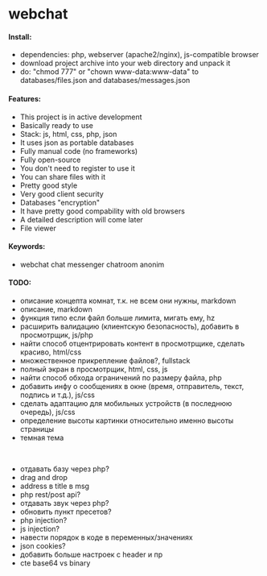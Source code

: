 # webchat

#### Install:

- dependencies: php, webserver (apache2/nginx), js-compatible browser
- download project archive into your web directory and unpack it
- do: "chmod 777" or "chown www-data:www-data" to databases/files.json and databases/messages.json

#### Features:

- This project is in active development
- Basically ready to use
- Stack: js, html, css, php, json
- It uses json as portable databases
- Fully manual code (no frameworks)
- Fully open-source
- You don't need to register to use it
- You can share files with it
- Pretty good style
- Very good client security
- Databases "encryption"
- It have pretty good compability with old browsers
- A detailed description will come later
- File viewer

#### Keywords:

- webchat chat messenger chatroom anonim

#### TODO:

- описание концепта комнат, т.к. не всем они нужны, markdown
- описание, markdown
- функция типо если файл больше лимита, мигать ему, hz
- расширить валидацию (клиентскую безопасность), добавить в просмотрщик, js/php
- найти способ отцентрировать контент в просмотрщике, сделать красиво, html/css
- множественное прикрепление файлов?, fullstack
- полный экран в просмотрщик, html, css, js
- найти способ обхода ограничений по размеру файла, php
- добавить инфу о сообщениях в окне (время, отправитель, текст, подпись и т.д.), js/css
- сделать адаптацию для мобильных устройств (в последнюю очередь), js/css
- определение высоты картинки относительно именно высоты страницы
- темная тема

<br/>

- отдавать базу через php?
- drag and drop
- address в title в msg
- php rest/post api?
- отдавать звук через php?
- обновить пункт пресетов?
- php injection?
- js injection?
- навести порядок в коде в переменных/значениях
- json cookies?
- добавить больше настроек с header и пр
- cte base64 vs binary
